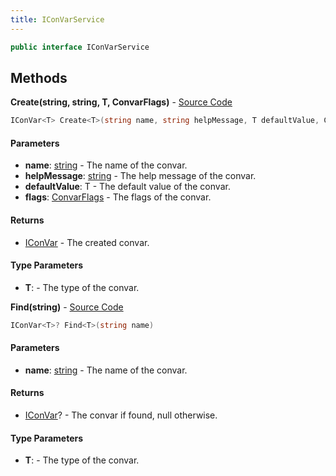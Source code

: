 ```yaml
---
title: IConVarService
---
```


```csharp
public interface IConVarService
```

## Methods

**Create<T>(string, string, T, ConvarFlags)** - [Source Code](https://github.com/swiftly-solution/swiftlys2/blob/master/managed/src/SwiftlyS2.Shared/Modules/Convars/IConVarService.cs#L23)

```csharp
IConVar<T> Create<T>(string name, string helpMessage, T defaultValue, ConvarFlags flags = ConvarFlags.NONE)
```

#### Parameters

- **name**: [string](https://learn.microsoft.com/dotnet/api/system.string) - The name of the convar.
- **helpMessage**: [string](https://learn.microsoft.com/dotnet/api/system.string) - The help message of the convar.
- **defaultValue**: T - The default value of the convar.
- **flags**: [ConvarFlags](/docs/api/shared/convars/convarflags) - The flags of the convar.

#### Returns

- [IConVar](/docs/api/shared/convars/iconvar-1)<T> - The created convar.

#### Type Parameters

- **T**:  - The type of the convar.

**Find<T>(string)** - [Source Code](https://github.com/swiftly-solution/swiftlys2/blob/master/managed/src/SwiftlyS2.Shared/Modules/Convars/IConVarService.cs#L11)

```csharp
IConVar<T>? Find<T>(string name)
```

#### Parameters

- **name**: [string](https://learn.microsoft.com/dotnet/api/system.string) - The name of the convar.

#### Returns

- [IConVar](/docs/api/shared/convars/iconvar-1)<T>? - The convar if found, null otherwise.

#### Type Parameters

- **T**:  - The type of the convar.

